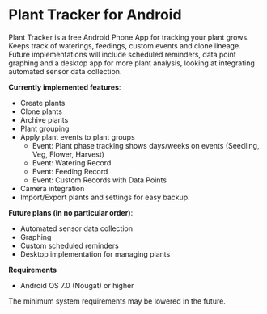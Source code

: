# Plant Tracker for Android
Plant Tracker is a free Android Phone App for tracking your plant grows. Keeps track of waterings, feedings, custom events and clone lineage. Future implementations will include scheduled reminders, data point graphing and a desktop app for more plant analysis, looking at integrating automated sensor data collection.

__Currently implemented features__:
* Create plants
* Clone plants
* Archive plants
* Plant grouping
* Apply plant events to plant groups
  * Event: Plant phase tracking shows days/weeks on events (Seedling, Veg, Flower, Harvest)
  * Event: Watering Record
  * Event: Feeding Record
  * Event: Custom Records with Data Points
* Camera integration
* Import/Export plants and settings for easy backup.

__Future plans (in no particular order)__:
* Automated sensor data collection
* Graphing
* Custom scheduled reminders
* Desktop implementation for managing plants

__Requirements__
* Android OS 7.0 (Nougat) or higher

The minimum system requirements may be lowered in the future.

